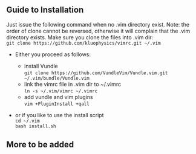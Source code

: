## Guide to Installation

Just issue the following command when no .vim directory exist.
Note: the order of clone cannot be reversed, otherwise it will complain that the .vim directory exists. Make sure you clone the files into .vim dir:  
    `git clone https://github.com/kluophysics/vimrc.git ~/.vim`   

+ Either you proceed as follows:

    - install Vundle  
    `git clone https://github.com/VundleVim/Vundle.vim.git ~/.vim/bundle/Vundle.vim`  
    - link the vimrc file in .vim dir to ~/.vimrc  
    `ln -s ~/.vim/vimrc ~/.vimrc`
    - add vundle and vim plugins   
    `vim +PluginInstall +qall`  

+ or if you like to use the install script  
    `cd ~/.vim`  
    `bash install.sh`

## More to be added
